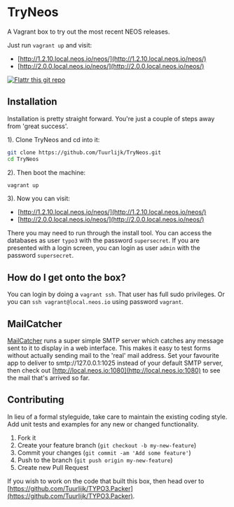 # TryNeos
A Vagrant box to try out the most recent NEOS releases.

Just run `vagrant up` and visit:

* [http://1.2.10.local.neos.io/neos/](http://1.2.10.local.neos.io/neos/)
* [http://2.0.0.local.neos.io/neos/](http://2.0.0.local.neos.io/neos/)

[![Flattr this git repo](http://api.flattr.com/button/flattr-badge-large.png)](https://flattr.com/submit/auto?user_id=Tuurlijk&url=https://github.com/Tuurlijk/TryNeos&title=TryNeos&language=Ansible&tags=github&category=software)

## Installation
Installation is pretty straight forward. You're just a couple of steps away from 'great success'.

1). Clone TryNeos and cd into it:
```bash
git clone https://github.com/Tuurlijk/TryNeos.git
cd TryNeos
```

2). Then boot the machine:
```bash
vagrant up
```

3). Now you can visit:

* [http://1.2.10.local.neos.io/neos/](http://1.2.10.local.neos.io/neos/)
* [http://2.0.0.local.neos.io/neos/](http://2.0.0.local.neos.io/neos/)

There you may need to run through the install tool. You can access the databases as user `typo3` with the password `supersecret`. If you are presented with a login screen, you can login as user `admin` with the password `supersecret`.

## How do I get onto the box?
You can login by doing a `vagrant ssh`. That user has full sudo privileges. Or you can `ssh vagrant@local.neos.io` using password `vagrant`.

## MailCatcher
[MailCatcher](http://mailcatcher.me/) runs a super simple SMTP server which catches any message sent to it to display in a web interface. This makes it easy to test forms without actually sending mail to the 'real' mail address. Set your favourite app to deliver to smtp://127.0.0.1:1025 instead of your default SMTP server, then check out [http://local.neos.io:1080](http://local.neos.io:1080) to see the mail that's arrived so far.

## Contributing
In lieu of a formal styleguide, take care to maintain the existing coding style. Add unit tests and examples for any new or changed functionality.

1. Fork it
2. Create your feature branch (`git checkout -b my-new-feature`)
3. Commit your changes (`git commit -am 'Add some feature'`)
4. Push to the branch (`git push origin my-new-feature`)
5. Create new Pull Request

If you wish to work on the code that built this box, then head over to [https://github.com/Tuurlijk/TYPO3.Packer](https://github.com/Tuurlijk/TYPO3.Packer).
